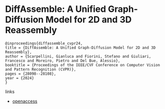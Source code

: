 # DiffAssemble: A Unified Graph-Diffusion Model for 2D and 3D Reassembly

```
@inproceedings{diffassemble_cvpr24,
title = {DiffAssemble: A Unified Graph-Diffusion Model for 2D and 3D Reassembly},
author = {Scarpellini, Gianluca and Fiorini, Stefano and Giuliari, Francesco and Moreiro, Pietro and Del Bue, Alessio},
booktitle = {Proceedings of the IEEE/CVF Conference on Computer Vision and Pattern Recognition (CVPR)},
pages = {28098--28108},
year = {2024}
}
```

links
- [openaccess](https://openaccess.thecvf.com//content/CVPR2024/html/Scarpellini_DiffAssemble_A_Unified_Graph-Diffusion_Model_for_2D_and_3D_Reassembly_CVPR_2024_paper.html)
